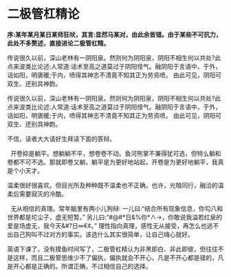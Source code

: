 # 二极管杠精论

**序:某年某月某日某师狂吠，其言:显然马某对，由此余皆错。由于某些不可抗力，此处不多赘述，直接进论二极管杠精。**

<p-indient2>

传说很久以前，深山老林有一阴阳泉。然则何为阴阳泉，阴阳不相生何以共处?此点来波类比论述:人常道:话术至高之道莫过于阴阳怪气。融阴阳于言语中，于外，话如阳，明褒暖;于内，喷得其神志不清竟不知其正为劳资喷。 由此可见，阴阳可双生、还别具神韵。

</p-indient2>

<p-indient2>
传说很久以前，深山老林有一阴阳泉。然则何为阴阳泉，阴阳不相生何以共处?此点来波类比论述:人常道:话术至高之道莫过于阴阳怪气。融阴阳于言语中，于外，话如阳，明褒暖;于内，喷得其神志不清竟不知其正为劳资喷。 由此可见，阴阳可双生、还别具神韵。
</p-indient2>

不信，读者大大请好生拜读下面的答辩。

  开卷抑是躺平。想躺躺不平，想卷卷不动。鱼河熊掌不兼得犹可选，但特么躺和卷都不可不选。那就即卷又躺，躺平是为更好地站起，开卷是为更好地躺平，我真是个小天才。

<p-indient2/>
温柔很好很喜欢。但目光所及种种既不温柔也不正确。也许，光暗同行，融洽的温柔后需要寂灭的冷酷。

  无从相信的真理。常年脑里有两小儿狗辩:
一儿曰:“结合所有现象信息，你勾八和世界都是坨尘子，虚无短暂。”
另儿曰:“#@#*日&%你\*∧→，你敢说我溢若红泉的爱是场虚无，我今天&#?日∞€¢。”
理性指向真理，感性无从接受，再怎么也逃不出自己狗叫不过对方的事实。该选什么其实很简单，让自己嗨心就好。

  英语下课了，没有摸鱼时间写了，二极管杠精认为非黑即白、非此即彼，但往往不是这样，而且二极管思维少不了偏执，偏执就会不开心，凡是不开心都是错的，凡是开心都是正确的。所谓正确，不过相信自己的选择。
